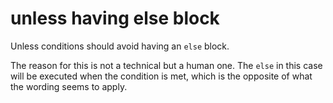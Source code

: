  # unless having else block
 
 Unless conditions should avoid having an `else` block.
 
 The reason for this is not a technical but a human one. The `else` in this
 case will be executed when the condition is met, which is the opposite of
 what the wording seems to apply.
